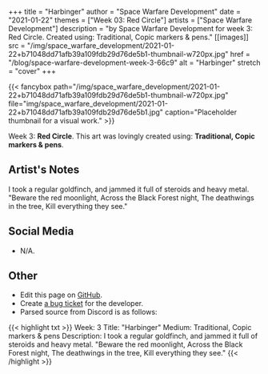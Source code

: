 +++
title =       "Harbinger"
author =      "Space Warfare Development"
date =        "2021-01-22"
themes =      ["Week 03: Red Circle"]
artists =     ["Space Warfare Development"]
description = "by Space Warfare Development for week 3: Red Circle. Created using: Traditional, Copic markers & pens."
[[images]]
      src = "/img/space_warfare_development/2021-01-22+b71048dd71afb39a109fdb29d76de5b1-thumbnail-w720px.jpg"
      href = "/blog/space-warfare-development-week-3-66c9"
      alt = "Harbinger"
      stretch = "cover"
+++


{{< fancybox path="/img/space_warfare_development/2021-01-22+b71048dd71afb39a109fdb29d76de5b1-thumbnail-w720px.jpg" file="img/space_warfare_development/2021-01-22+b71048dd71afb39a109fdb29d76de5b1.jpg" caption="Placeholder thumbnail for a visual work." >}}


Week 3: **Red Circle**. This art was lovingly created using: **Traditional, Copic markers & pens**.

## Artist's Notes

I took a regular goldfinch, and jammed it full of steroids and heavy metal.
"Beware the red moonlight,
Across the Black Forest night,
The deathwings in the tree,
Kill everything they see."

## Social Media

- N/A.

## Other

- Edit this page on [GitHub](https://github.com/teaminkling/web-refresh/edit/main/content/blog/space-warfare-development-week-3-66c9.md).
- Create [a bug ticket](https://github.com/teaminkling/web-refresh/issues/new?assignees=&labels=bug&template=problem-report.md&title=) for the developer.
- Parsed source from Discord is as follows:

{{< highlight txt >}}
Week:           3
Title:              "Harbinger"
Medium:       Traditional, Copic markers & pens
Description:  I took a regular goldfinch, and jammed it full of steroids and heavy metal.
"Beware the red moonlight,
Across the Black Forest night,
The deathwings in the tree,
Kill everything they see."
{{< /highlight >}}